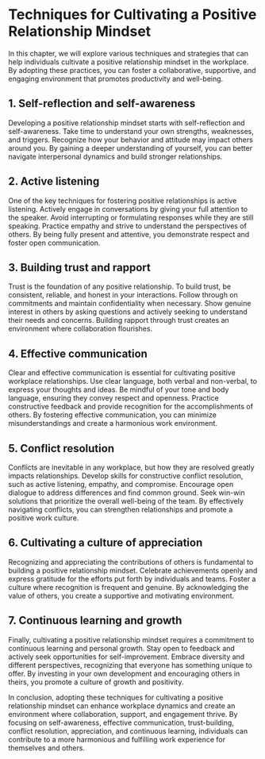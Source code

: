 Techniques for Cultivating a Positive Relationship Mindset
===================================================================

In this chapter, we will explore various techniques and strategies that can help individuals cultivate a positive relationship mindset in the workplace. By adopting these practices, you can foster a collaborative, supportive, and engaging environment that promotes productivity and well-being.

**1. Self-reflection and self-awareness**
-----------------------------------------

Developing a positive relationship mindset starts with self-reflection and self-awareness. Take time to understand your own strengths, weaknesses, and triggers. Recognize how your behavior and attitude may impact others around you. By gaining a deeper understanding of yourself, you can better navigate interpersonal dynamics and build stronger relationships.

**2. Active listening**
-----------------------

One of the key techniques for fostering positive relationships is active listening. Actively engage in conversations by giving your full attention to the speaker. Avoid interrupting or formulating responses while they are still speaking. Practice empathy and strive to understand the perspectives of others. By being fully present and attentive, you demonstrate respect and foster open communication.

**3. Building trust and rapport**
---------------------------------

Trust is the foundation of any positive relationship. To build trust, be consistent, reliable, and honest in your interactions. Follow through on commitments and maintain confidentiality when necessary. Show genuine interest in others by asking questions and actively seeking to understand their needs and concerns. Building rapport through trust creates an environment where collaboration flourishes.

**4. Effective communication**
------------------------------

Clear and effective communication is essential for cultivating positive workplace relationships. Use clear language, both verbal and non-verbal, to express your thoughts and ideas. Be mindful of your tone and body language, ensuring they convey respect and openness. Practice constructive feedback and provide recognition for the accomplishments of others. By fostering effective communication, you can minimize misunderstandings and create a harmonious work environment.

**5. Conflict resolution**
--------------------------

Conflicts are inevitable in any workplace, but how they are resolved greatly impacts relationships. Develop skills for constructive conflict resolution, such as active listening, empathy, and compromise. Encourage open dialogue to address differences and find common ground. Seek win-win solutions that prioritize the overall well-being of the team. By effectively navigating conflicts, you can strengthen relationships and promote a positive work culture.

**6. Cultivating a culture of appreciation**
--------------------------------------------

Recognizing and appreciating the contributions of others is fundamental to building a positive relationship mindset. Celebrate achievements openly and express gratitude for the efforts put forth by individuals and teams. Foster a culture where recognition is frequent and genuine. By acknowledging the value of others, you create a supportive and motivating environment.

**7. Continuous learning and growth**
-------------------------------------

Finally, cultivating a positive relationship mindset requires a commitment to continuous learning and personal growth. Stay open to feedback and actively seek opportunities for self-improvement. Embrace diversity and different perspectives, recognizing that everyone has something unique to offer. By investing in your own development and encouraging others in theirs, you promote a culture of growth and positivity.

In conclusion, adopting these techniques for cultivating a positive relationship mindset can enhance workplace dynamics and create an environment where collaboration, support, and engagement thrive. By focusing on self-awareness, effective communication, trust-building, conflict resolution, appreciation, and continuous learning, individuals can contribute to a more harmonious and fulfilling work experience for themselves and others.
